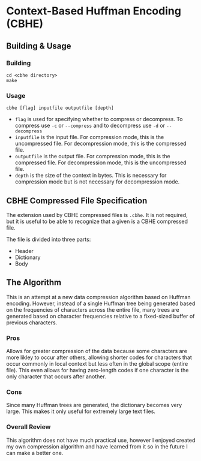 # Context-Based Huffman Encoding (CBHE)

## Building & Usage

### Building
 ```
 cd <cbhe directory>
 make
 ```
 
 ### Usage
 ```
 cbhe [flag] inputfile outputfile [depth]
 ```
 * `flag` is used for specifying whether to compress or decompress. To compress use `-c` or `--compress` and to decompress use `-d` or `--decompress`
 * `inputfile` is the input file. For compression mode, this is the uncompressed file. For decompression mode, this is the compressed file.
 * `outputfile` is the output file. For compression mode, this is the compressed file. For decompression mode, this is the uncompressed file.
 * `depth` is the size of the context in bytes. This is necessary for compression mode but is not necessary for decompression mode.
 
## CBHE Compressed File Specification
The extension used by CBHE compressed files is `.cbhe`. It is not required, but it is useful to be able to recognize that a given is a CBHE compressed file.  
  
The file is divided into three parts:
* Header
* Dictionary
* Body

## The Algorithm
This is an attempt at a new data compression algorithm based on Huffman encoding. However, instead of a single Huffman tree being generated based on the frequencies of characters across the entire file, many trees are generated based on character frequencies relative to a fixed-sized buffer of previous characters.

### Pros
Allows for greater compression of the data because some characters are more likley to occur after others, allowing shorter codes for characters that occur commonly in local context but less often in the global scope (entire file). This even allows for having zero-length codes if one character is the only character that occurs after another.

### Cons
Since many Huffman trees are generated, the dictionary becomes very large. This makes it only useful for extremely large text files.

### Overall Review
This algorithm does not have much practical use, however I enjoyed created my own compression algorithm and have learned from it so in the future I can make a better one.
